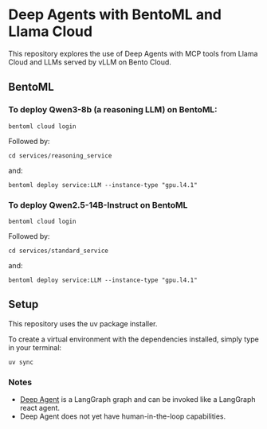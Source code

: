 # Deep Agents with BentoML and Llama Cloud
This repository explores the use of Deep Agents with MCP tools from Llama Cloud and LLMs served by vLLM on Bento Cloud.

## BentoML
### To deploy Qwen3-8b (a reasoning LLM) on BentoML:
```
bentoml cloud login
```

Followed by:
```
cd services/reasoning_service
```

and:
```
bentoml deploy service:LLM --instance-type "gpu.l4.1"
```

### To deploy Qwen2.5-14B-Instruct on BentoML
```
bentoml cloud login
```

Followed by:
```
cd services/standard_service
```

and:
```
bentoml deploy service:LLM --instance-type "gpu.l4.1"
```

## Setup
This repository uses the uv package installer.

To create a virtual environment with the dependencies installed, simply type in your terminal:
```
uv sync
```

### Notes
- [Deep Agent](https://github.com/hwchase17/deepagents) is a LangGraph graph and can be invoked like a LangGraph react agent.
- Deep Agent does not yet have human-in-the-loop capabilities.